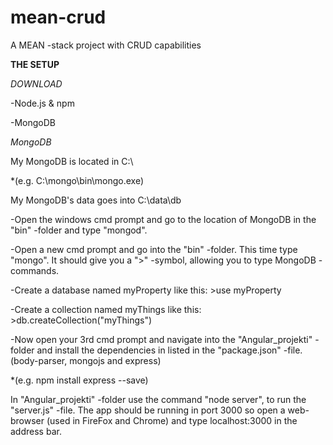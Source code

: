# mean-crud
A MEAN -stack project with CRUD capabilities

**THE SETUP**

*DOWNLOAD*

-Node.js & npm

-MongoDB


*MongoDB*

My MongoDB is located in C:\ 

  *(e.g. C:\mongo\bin\mongo.exe)

My MongoDB's data goes into C:\data\db


-Open the windows cmd prompt and go to the location of MongoDB in the "bin" -folder and type "mongod".

-Open a new cmd prompt and go into the "bin" -folder. This time type "mongo". It should give you a ">" -symbol,
allowing you to type MongoDB -commands.

-Create a database named myProperty like this: >use myProperty

-Create a collection named myThings like this: >db.createCollection("myThings")

-Now open your 3rd cmd prompt and navigate into the "Angular_projekti" -folder and install the dependencies in listed in the "package.json" -file. (body-parser, mongojs and express)

  *(e.g. npm install express --save)

In "Angular_projekti" -folder use the command "node server", to run the "server.js" -file.
The app should be running in port 3000 so open a web-browser (used in FireFox and Chrome)
and type localhost:3000 in the address bar.














